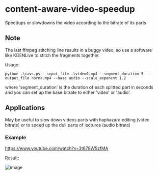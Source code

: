 # content-aware-video-speedup
 Speedups or slowdowns the video according to the bitrate of its parts

## Note

The last ffmpeg stitching line results in a buggy video, so use a software like KDENLive to stitch the fragments together.

Usage:

`python .\cavs.py --input_file .\video0.mp4 --segment_duration 5 --output_file norma.mp4 --base audio --scale_exponent 1.2`

where 'segment_duration' is the duration of each splitted part in seconds and you can set up the base bitrate to either 'video' or 'audio'.

## Applications

May be useful to slow down videos parts with haphazard editing (video bitrate) or to speed up the dull parts of lectures (audio bitrate)

### Example

https://www.youtube.com/watch?v=3t678W5zfMA

Result:

![image](https://github.com/kabachuha/content-aware-video-speedup/assets/14872007/b68cb4e8-0301-40f6-b6ca-7a8bc68afea6)
